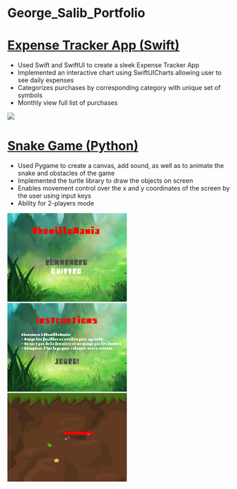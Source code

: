 # George_Salib_Portfolio

# [Expense Tracker App (Swift)](https://github.com/george-salib/Expense_Tracker_App)
* Used Swift and SwiftUI to create a sleek Expense Tracker App
* Implemented an interactive chart using SwiftUICharts allowing user to see daily expenses
* Categorizes purchases by corresponding category with unique set of symbols
* Monthly view full list of purchases

![](https://github.com/george-salib/George_Salib_Portfolio/blob/main/Expense%20Tracker%20App%20Demo.gif)


# [Snake Game (Python)](https://github.com/george-salib/Worm_Game)
* Used Pygame to create a canvas, add sound, as well as to animate the snake and obstacles of the game
* Implemented the turtle library to draw the objects on screen
* Enables movement control over the x and y coordinates of the screen by the user using input keys
* Ability for 2-players mode

<img width="270" height = "200" alt="Snake Game SC1.png" src="Snake Game SC1.png"> <img width="270" height = "200" alt="Snake Game SC2.png" src="Snake Game SC2.png"> <img width="270" height = "200" alt="Snake Game SC3.png" src="Snake Game SC3.png">
